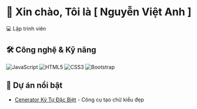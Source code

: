 # 👋 Xin chào, Tôi là [ Nguyễn Việt Anh ] 

💻 Lập trình viên 

## 🛠 Công nghệ & Kỹ năng
![JavaScript](https://img.shields.io/badge/-JavaScript-F7DF1E?logo=javascript&logoColor=black)
![HTML5](https://img.shields.io/badge/-HTML5-E34F26?logo=html5&logoColor=white)
![CSS3](https://img.shields.io/badge/-CSS3-1572B6?logo=css3&logoColor=white)
![Bootstrap](https://img.shields.io/badge/-Bootstrap-7952B3?logo=bootstrap&logoColor=white)

## 🌟 Dự án nổi bật
- [Cenerator Ký Tự Đặc Biệt](https://ki-tu-dac-biet-2.web.app/) - Công cụ tạo chữ kiểu đẹp
